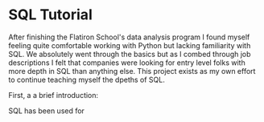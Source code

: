 # SQL Tutorial

After finishing the Flatiron School's data analysis program I found myself feeling quite comfortable working with Python but lacking familiarity with SQL. We absolutely went through the basics but as I combed through job descriptions I felt that companies were looking for entry level folks with more depth in SQL than anything else. This project exists as my own effort to continue teaching myself the dpeths of SQL.

First, a a brief introduction:

SQL has been used for
